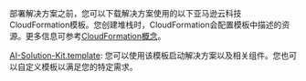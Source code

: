 部署解决方案之前，您可以下载解决方案使用的以下亚马逊云科技CloudFormation模板。您创建堆栈时，CloudFormation会配置模板中描述的资源。更多信息可参考[CloudFormation概念](https://docs.aws.amazon.com/zh_cn/zh_cn/AWSCloudFormation/latest/UserGuide/cfn-whatis-concepts.html)。

[AI-Solution-Kit.template](https://aws-gcr-solutions.s3.cn-north-1.amazonaws.com.cn/Aws-gcr-ai-solution-kit/latest/AI-Solution-Kit.template): 您可以使用该模板启动解决方案以及相关组件。您也可以自定义模板以满足您的特定需求。